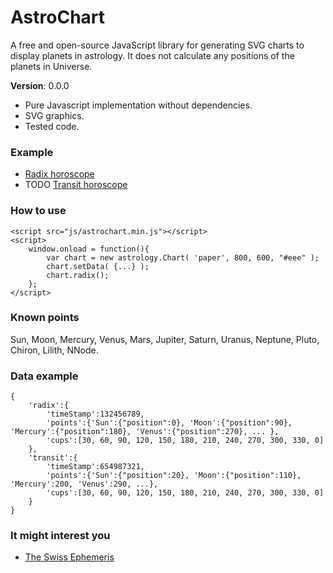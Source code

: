 # AstroChart
A free and open-source JavaScript library for generating SVG charts to display planets in astrology. It does not calculate any positions of the planets in Universe.

**Version**: 0.0.0

- Pure Javascript implementation without dependencies.
- SVG graphics.
- Tested code.

### Example
- [Radix horoscope](http://htmlpreview.github.io/?https://github.com/Kibo/AstroChart/blob/master/project/examples/radix/radix.html)
- TODO [Transit horoscope](#)

### How to use
```
<script src="js/astrochart.min.js"></script>
<script>
	window.onload = function(){	
		var chart = new astrology.Chart( 'paper', 800, 600, "#eee" );
		chart.setData( {...} );
		chart.radix();				
	};			
</script>
```
### Known points
Sun, Moon, Mercury, Venus, Mars, Jupiter, Saturn, Uranus, Neptune, Pluto, Chiron, Lilith, NNode.

### Data example
``` 
{
    'radix':{
    	'timeStamp':132456789, 
    	'points':{'Sun':{"position":0}, 'Moon':{"position":90}, 'Mercury':{"position":180}, 'Venus':{"position":270}, ... },
    	'cups':[30, 60, 90, 120, 150, 180, 210, 240, 270, 300, 330, 0]
    },
    'transit':{
    	'timeStamp':654987321, 
    	'points':{'Sun':{"position":20}, 'Moon':{"position":110}, 'Mercury':200, 'Venus':290, ...},
    	'cups':[30, 60, 90, 120, 150, 180, 210, 240, 270, 300, 330, 0]    	 
    }
}
```

### It might interest you
- [The Swiss Ephemeris](http://www.astro.com/swisseph/swephinfo_e.htm)